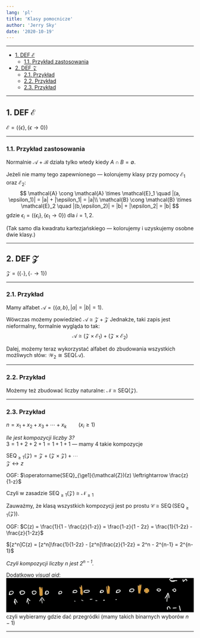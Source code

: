 ```yaml
---
lang: 'pl'
title: 'Klasy pomocnicze'
author: 'Jerry Sky'
date: '2020-10-19'
---
```


---

- [1. DEF $\mathcal{E}$](#1-def-mathcale)
    - [1.1. Przykład zastosowania](#11-przykład-zastosowania)
- [2. DEF $\mathcal{Z}$](#2-def-mathcalz)
    - [2.1. Przykład](#21-przykład)
    - [2.2. Przykład](#22-przykład)
    - [2.3. Przykład](#23-przykład)

---

## 1. DEF $\mathcal{E}$

$\mathcal{E} = (\{ \epsilon \}, \{ \epsilon \to 0 \})$

---

### 1.1. Przykład zastosowania

Normalnie $\mathcal{A} + \mathcal{B}$ działa tylko wtedy kiedy $A \cap B = \emptyset$.

Jeżeli nie mamy tego zapewnionego — kolorujemy klasy przy pomocy $\mathcal{E}_1$ oraz $\mathcal{E}_2$:
$$
\mathcal{A} \cong \mathcal{A} \times \mathcal{E}_1 \quad |(a, \epsilon_1)| = |a| + |\epsilon_1| = |a|\\
\mathcal{B} \cong \mathcal{B} \times \mathcal{E}_2 \quad |(b,\epsilon_2)| = |b| + |\epsilon_2| = |b|
$$
gdzie $\epsilon_i = (\{ \epsilon_i \}, \{ \epsilon_1 \to 0 \})$ dla $i = 1,2$.

(Tak samo dla kwadratu kartezjańskiego — kolorujemy i uzyskujemy osobne dwie klasy.)

---

## 2. DEF $\mathcal{Z}$

$\mathcal{Z} = (\{ \circ \}, \{ \circ \to 1 \})$

---

### 2.1. Przykład

Mamy alfabet $\mathcal{A} = (\{ a, b \}, |a|=|b|=1)$.

Wówczas możemy powiedzieć $\mathcal{A} \cong \mathcal{Z} + \mathcal{Z}$ Jednakże, taki zapis jest nieformalny, formalnie wygląda to tak:
$$
\mathcal{A} \cong (\mathcal{Z} \times \mathcal{E}_1) + (\mathcal{Z} \times \mathcal{E}_2)
$$

Dalej, możemy teraz wykorzystać alfabet do zbudowania wszystkich możliwych słów: $\mathcal{W}_2 \cong \mathrm{SEQ}(\mathcal{A})$.

---

### 2.2. Przykład

Możemy też zbudować liczby naturalne: $\mathcal{N} \cong \mathrm{SEQ}(\mathcal{Z})$.

---

### 2.3. Przykład

$n = x_1 + x_2 + x_3 + \dotsb + x_k \qquad (x_i \ge 1)$

*Ile jest kompozycji liczby $3$?*\
$3 = 1+2 + 2+1 = 1+1+1$ — mamy $4$ takie kompozycje

$\operatorname{SEQ}_{\ge1}(\mathcal{Z}) = \mathcal{Z} + (\mathcal{Z} \times \mathcal{Z}) + \dotsb$\
$\mathcal{Z} \leftrightarrow z$

OGF: $\operatorname{SEQ}_{\ge1}(\mathcal{Z})(z) \leftrightarrow \frac{z}{1-z}$

Czyli w zasadzie $\operatorname{SEQ}_{\ge1}(\mathcal{Z}) \cong \mathcal{N}_{\ge1}$

Zauważmy, że klasą wszystkich kompozycji jest po prostu $\mathcal{C} \cong \operatorname{SEQ}(\operatorname{SEQ}_{\ge1}(\mathcal{Z}))$.

OGF: $C(z) = \frac{1}{1 - \frac{z}{1-z}} = \frac{1-z}{1 - 2z} = \frac{1}{1-2z} - \frac{z}{1-2z}$

$[z^n]C(z) = [z^n]\frac{1}{1-2z} - [z^n]\frac{z}{1-2z} = 2^n - 2^{n-1} = 2^{n-1}$

*Czyli kompozycji liczby $n$ jest $2^{n-1}$.*

Dodatkowo *visual aid*:\
![](kompozycje-visual-aid.png)\
czyli wybieramy gdzie dać przegródki (mamy takich binarnych wyborów $n-1$)

---
